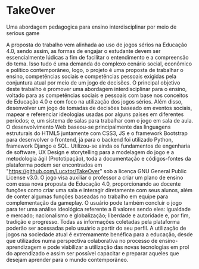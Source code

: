 # TakeOver
 Uma abordagem pedagogica para ensino interdisciplinar por meio de serious game

A proposta do trabalho vem alinhada ao uso de jogos sérios na Educação 4.0, sendo assim, as formas de engajar o estudante devem ser essencialmente lúdicas a fim de facilitar o entendimento e a compreensão do tema. Isso tudo é uma demanda do complexo cenário social, econômico e político contemporâneo, logo, o projeto é uma proposta de trabalhar o ensino, competências sociais e competências pessoais exigidas pela conjuntura atual por meio de um jogo de decisões. O principal objetivo deste trabalho é promover uma abordagem interdisciplinar para o ensino, voltado para as competências sociais e pessoais com base nos conceitos de Educação 4.0 e com foco na utilização dos jogos sérios. Além disso, desenvolver um jogo de tomadas de decisões baseado em eventos sociais, mapear e referenciar ideologias usadas por alguns países em diferentes períodos; e, um sistema de salas para trabalhar com o jogo em sala de aula. O desenvolvimento Web baseou-se principalmente das linguagens estruturais do HTML5 juntamente com CSS3, JS e o framework Bootstrap para desenvolver o frontend, já para o backend foi utilizado Python, framework Django e SQL. Utilizou-se ainda os fundamentos de engenharia de software, UX Design e storytelling para a modelagem do jogo e a metodologia ágil (Prototipação), toda a documentação e códigos-fontes da plataforma podem ser encontrados em "https://github.com/Lucxtor/TakeOver" sob a licença GNU General Public License v3.0. O jogo visa auxiliar o professor a criar um plano de ensino com essa nova proposta de Educação 4.0, proporcionando ao docente funções como criar uma sala e interagir diretamente com seus alunos, além de conter algumas funções baseadas no trabalho em equipe para complementação da gameplay. O usuário pode também concluir o jogo para ter uma análise ideológica referente a 8 valores sendo eles: igualdade e mercado; nacionalismo e globalização; liberdade e autoridade e, por fim, tradição e progresso. Todas as informações coletadas pela plataforma poderão ser acessadas pelo usuário a partir do seu perfil. A utilização de jogos na sociedade atual é extremamente benéfica para a educação, desde que utilizados numa perspectiva colaborativa no processo de ensino-aprendizagem e pode viabilizar a utilização das novas tecnologias em prol do aprendizado e assim ser possível capacitar e preparar aqueles que desejam aprender para o mundo contemporâneo. 

